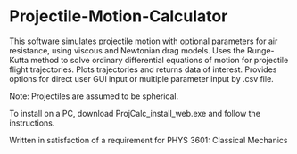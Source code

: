 # Projectile-Motion-Calculator
This software simulates projectile motion with optional parameters for air resistance, using viscous and Newtonian drag models. Uses the Runge-Kutta method to solve ordinary differential equations of motion for projectile flight trajectories. Plots trajectories and returns data of interest. Provides options for direct user GUI input or multiple parameter input by .csv file.

Note: Projectiles are assumed to be spherical.

To install on a PC, download ProjCalc_install_web.exe and follow the instructions.

Written in satisfaction of a requirement for PHYS 3601: Classical Mechanics
